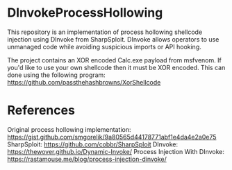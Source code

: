 # DInvokeProcessHollowing
This repository is an implementation of process hollowing shellcode injection using DInvoke from SharpSploit. DInvoke allows operators to use unmanaged code while avoiding suspicious imports or API hooking.

The project contains an XOR encoded Calc.exe payload from msfvenom. If you'd like to use your own shellcode then it must be XOR encoded. This can done using the following program: https://github.com/passthehashbrowns/XorShellcode

# References
Original process hollowing implementation: https://gist.github.com/smgorelik/9a80565d44178771abf1e4da4e2a0e75
SharpSploit: https://github.com/cobbr/SharpSploit
DInvoke: https://thewover.github.io/Dynamic-Invoke/
Process Injection With DInvoke: https://rastamouse.me/blog/process-injection-dinvoke/
